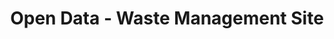 ---
schema: default
title: Open Data - Waste Management Site
organization: Argyll and Bute Council
notes: Waste Management Sites in the 2015 Local Development Plan
resources:

  - name: Open Data - Waste Management Site FEATURE LAYER
  - url: 
  - format: FEATURE LAYER

license: 
category:

  - LDP

  - Local Development Plan

  - Waste

  - Planning


  - 

maintainer: Tim Wisniewski
maintainer_email: tim@timwis.com
---